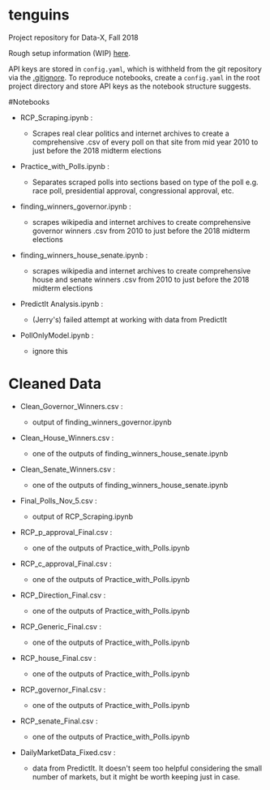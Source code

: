 # tenguins
Project repository for Data-X, Fall 2018

Rough setup information (WIP) [here](notebooks/0-setup).

API keys are stored in `config.yaml`, which is withheld from the git repository via the [.gitignore](./.gitignore). To reproduce notebooks, create a `config.yaml` in the root project directory and store API keys as the notebook structure suggests.


#Notebooks


- RCP_Scraping.ipynb :
	- Scrapes real clear politics and internet archives to create a comprehensive .csv of every poll on that site from mid year 2010 to just before the 2018 midterm elections

- Practice_with_Polls.ipynb :
	- Separates scraped polls into sections based on type of the poll e.g. race poll, presidential approval, congressional approval, etc.

- finding_winners_governor.ipynb :
	- scrapes wikipedia and internet archives to create comprehensive governor winners .csv from 2010 to just before the 2018 midterm elections

- finding_winners_house_senate.ipynb :
	- scrapes wikipedia and internet archives to create comprehensive house and senate winners .csv from 2010 to just before the 2018 midterm elections

- PredictIt Analysis.ipynb :
	- (Jerry's) failed attempt at working with data from PredictIt

- PollOnlyModel.ipynb :
	- ignore this


# Cleaned Data
	

- Clean_Governor_Winners.csv :
	- output of finding_winners_governor.ipynb

- Clean_House_Winners.csv :
	- one of the outputs of finding_winners_house_senate.ipynb

- Clean_Senate_Winners.csv :
	- one of the outputs of finding_winners_house_senate.ipynb

- Final_Polls_Nov_5.csv :
	- output of RCP_Scraping.ipynb

- RCP_p_approval_Final.csv :
	- one of the outputs of Practice_with_Polls.ipynb

- RCP_c_approval_Final.csv :
	- one of the outputs of Practice_with_Polls.ipynb

- RCP_Direction_Final.csv :
	- one of the outputs of Practice_with_Polls.ipynb

- RCP_Generic_Final.csv :
	- one of the outputs of Practice_with_Polls.ipynb

- RCP_house_Final.csv :
	- one of the outputs of Practice_with_Polls.ipynb

- RCP_governor_Final.csv :
	- one of the outputs of Practice_with_Polls.ipynb

- RCP_senate_Final.csv :
	- one of the outputs of Practice_with_Polls.ipynb

- DailyMarketData_Fixed.csv :
	- data from PredictIt. It doesn't seem too helpful considering the small number of markets, but it might be worth keeping just in case.
	